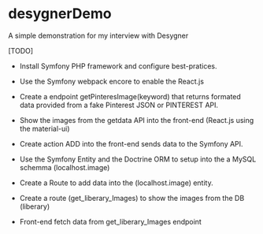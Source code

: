 # desygnerDemo
A simple demonstration for my interview with Desygner

[TODO]

- Install Symfony PHP framework and configure best-pratices. 

- Use the Symfony webpack encore to enable the React.js

- Create a endpoint getPinteresImage(keyword) that returns formated data provided from a fake Pinterest JSON or PINTEREST API.

- Show the images from the getdata API into the front-end (React.js using the material-ui)

- Create action ADD into the front-end sends data to the Symfony API. 

- Use the Symfony Entity and the Doctrine ORM to setup into the a MySQL schemma (localhost.image)

- Create a Route to add data into the (localhost.image) entity.

- Create a route (get_liberary_Images) to show the images from the DB (liberary)

- Front-end fetch data from get_liberary_Images endpoint
